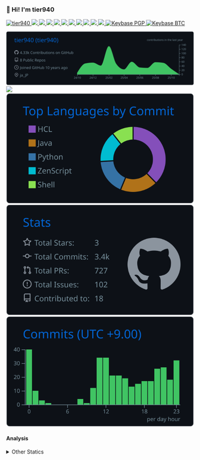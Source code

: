 ### 👋 Hi! I'm tier940

<p align="left"> 
  <a href="https://github.com/tier940/tier940/">
    <img src="https://komarev.com/ghpvc/?username=tier940" alt="tier940" />
  </a>
  <a href="http://twitter.com/tier940">
    <img height="20" src="https://img.shields.io/twitter/follow/tier940?label=Twitter&logo=twitter&style=flat" />
  </a>
  <a href="https://github.com/tier940">
    <img height="20" src="https://img.shields.io/github/followers/tier940?label=follow&logo=github&style=flat" />
  </a>
  <a href="https://www.reddit.com/user/tier940">
    <img height="20" src="https://img.shields.io/reddit/user-karma/combined/tier940?label=Reddit&logo=reddit&style=flat" />
  </a>
  <a href="https://stackoverflow.com/users/17317833/tier940">
    <img height="20" src="https://img.shields.io/stackexchange/stackoverflow/r/17317833?label=StackOverflow&logo=stack-overflow&style=flat" />
  </a>
  <a href="https://zenn.dev/tier940">
    <img height="20" src="https://zenn.badge.nikaera.com/s/tier940/likes" />
  </a>
  <a href="https://zenn.dev/tier940">
    <img height="20" src="https://zenn.badge.nikaera.com/s/tier940/followers" />
  </a>
  <a href="https://zenn.dev/tier940">
    <img height="20" src="https://zenn.badge.nikaera.com/s/tier940/articles" />
  </a>
  <a href="http://qiita.com/tier940">
    <img height="20" src="https://qiita-badge.apiapi.app/s/tier940/posts.svg" />
  </a>
  <a href="http://qiita.com/tier940">
    <img height="20" src="https://qiita-badge.apiapi.app/s/tier940/contributions.svg" />
  </a>
  <a href="https://github.com/tier940/tier940/">
    <img height="20" src="https://github.com/tier940/tier940/actions/workflows/main.yml/badge.svg" />
  </a>
  <a href="https://keybase.io/tier940">
    <img alt="Keybase PGP" src="https://img.shields.io/keybase/pgp/tier940">
  </a>
  <a href="https://keybase.io/tier940">
    <img alt="Keybase BTC" src="https://img.shields.io/keybase/btc/tier940">
  </a>
</p>

[![](https://raw.githubusercontent.com/tier940/tier940/main/profile-summary-card-output/github_dark/0-profile-details.svg)](https://github.com/vn7n24fzkq/github-profile-summary-cards)
[![](https://raw.githubusercontent.com/tier940/tier940/main/profile-summary-card-output/github_dark/1-repos-per-language.svg)](https://github.com/vn7n24fzkq/github-profile-summary-cards) [![](https://raw.githubusercontent.com/tier940/tier940/main/profile-summary-card-output/github_dark/2-most-commit-language.svg)](https://github.com/vn7n24fzkq/github-profile-summary-cards)
[![](https://raw.githubusercontent.com/tier940/tier940/main/profile-summary-card-output/github_dark/3-stats.svg)](https://github.com/vn7n24fzkq/github-profile-summary-cards) [![](https://raw.githubusercontent.com/tier940/tier940/main/profile-summary-card-output/github_dark/4-productive-time.svg)](https://github.com/vn7n24fzkq/github-profile-summary-cards)


#### Analysis
<!-- <img height="150" src="https://github.com/tier940/tier940/blob/master/images/stat.svg" alt="Alternative Text"/> -->

<details>
  <summary>Other Statics</summary>
  <!--START_SECTION:waka-->
![Code Time](http://img.shields.io/badge/Code%20Time-4%2C873%20hrs%208%20mins-blue)

**🐱 My GitHub Data** 

> 📦 42.5 kB Used in GitHub's Storage 
 > 
> 💼 Opted to Hire
 > 
> 📜 12 Public Repositories 
 > 
> 🔑 6 Private Repositories 
 > 
**I'm an Early 🐤** 

```text
🌞 Morning                3341 commits        ████░░░░░░░░░░░░░░░░░░░░░   16.88 % 
🌆 Daytime                7098 commits        █████████░░░░░░░░░░░░░░░░   35.86 % 
🌃 Evening                7305 commits        █████████░░░░░░░░░░░░░░░░   36.91 % 
🌙 Night                  2047 commits        ███░░░░░░░░░░░░░░░░░░░░░░   10.34 % 
```
📅 **I'm Most Productive on Sunday** 

```text
Monday                   2075 commits        ███░░░░░░░░░░░░░░░░░░░░░░   10.48 % 
Tuesday                  3140 commits        ████░░░░░░░░░░░░░░░░░░░░░   15.87 % 
Wednesday                2541 commits        ███░░░░░░░░░░░░░░░░░░░░░░   12.84 % 
Thursday                 1903 commits        ██░░░░░░░░░░░░░░░░░░░░░░░   09.62 % 
Friday                   2816 commits        ████░░░░░░░░░░░░░░░░░░░░░   14.23 % 
Saturday                 3631 commits        █████░░░░░░░░░░░░░░░░░░░░   18.35 % 
Sunday                   3685 commits        █████░░░░░░░░░░░░░░░░░░░░   18.62 % 
```


📊 **This Week I Spent My Time On** 

```text
🕑︎ Time Zone: Asia/Tokyo

💬 Programming Languages: 
Other                    33 hrs 56 mins      ███████████████████████░░   92.28 % 
YAML                     1 hr 19 mins        █░░░░░░░░░░░░░░░░░░░░░░░░   03.62 % 
Docker                   32 mins             ░░░░░░░░░░░░░░░░░░░░░░░░░   01.49 % 
Java                     24 mins             ░░░░░░░░░░░░░░░░░░░░░░░░░   01.11 % 
Markdown                 15 mins             ░░░░░░░░░░░░░░░░░░░░░░░░░   00.69 % 

🔥 Editors: 
Edge                     29 hrs 59 mins      ████████████████████░░░░░   81.53 % 
Chrome                   4 hrs 56 mins       ███░░░░░░░░░░░░░░░░░░░░░░   13.43 % 
VS Code                  1 hr 38 mins        █░░░░░░░░░░░░░░░░░░░░░░░░   04.45 % 
Firefox                  7 mins              ░░░░░░░░░░░░░░░░░░░░░░░░░   00.33 % 
IntelliJ IDEA            5 mins              ░░░░░░░░░░░░░░░░░░░░░░░░░   00.26 % 

💻 Operating System: 
Windows                  32 hrs 46 mins      ██████████████████████░░░   89.11 % 
Unknown OS               1 hr 59 mins        █░░░░░░░░░░░░░░░░░░░░░░░░   05.43 % 
Linux                    1 hr 43 mins        █░░░░░░░░░░░░░░░░░░░░░░░░   04.70 % 
Mac                      16 mins             ░░░░░░░░░░░░░░░░░░░░░░░░░   00.76 % 
```

**I Mostly Code in Java** 

```text
Java                     17 repos            █████████████░░░░░░░░░░░░   53.12 % 
ZenScript                3 repos             ██░░░░░░░░░░░░░░░░░░░░░░░   09.38 % 
Shell                    2 repos             ██░░░░░░░░░░░░░░░░░░░░░░░   06.25 % 
Python                   2 repos             ██░░░░░░░░░░░░░░░░░░░░░░░   06.25 % 
HTML                     1 repo              █░░░░░░░░░░░░░░░░░░░░░░░░   03.12 % 
```



**Timeline**

![Lines of Code chart](https://raw.githubusercontent.com/tier940/tier940/main/assets/bar_graph.png)


 Last Updated on 04/12/2024 00:39:25 UTC
<!--END_SECTION:waka-->
</details>
